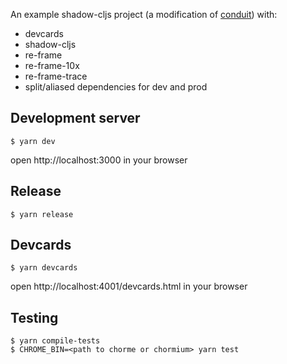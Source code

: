 An example shadow-cljs project (a modification of [conduit]) with:
 - devcards 
 - shadow-cljs 
 - re-frame
 - re-frame-10x
 - re-frame-trace
 - split/aliased dependencies for dev and prod


## Development server
```
$ yarn dev
```
open http://localhost:3000 in your browser

## Release
```
$ yarn release
```

## Devcards
```
$ yarn devcards
```
open http://localhost:4001/devcards.html in your browser

## Testing
```
$ yarn compile-tests
$ CHROME_BIN=<path to chorme or chormium> yarn test
```

[conduit]: https://github.com/jacekschae/conduit
